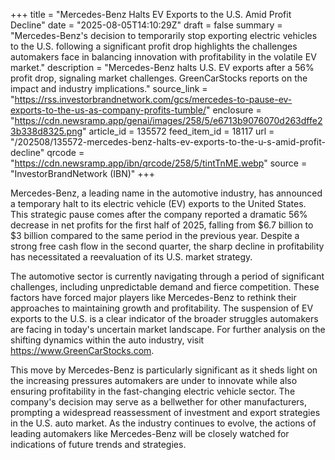 +++
title = "Mercedes-Benz Halts EV Exports to the U.S. Amid Profit Decline"
date = "2025-08-05T14:10:29Z"
draft = false
summary = "Mercedes-Benz's decision to temporarily stop exporting electric vehicles to the U.S. following a significant profit drop highlights the challenges automakers face in balancing innovation with profitability in the volatile EV market."
description = "Mercedes-Benz halts U.S. EV exports after a 56% profit drop, signaling market challenges. GreenCarStocks reports on the impact and industry implications."
source_link = "https://rss.investorbrandnetwork.com/gcs/mercedes-to-pause-ev-exports-to-the-us-as-company-profits-tumble/"
enclosure = "https://cdn.newsramp.app/genai/images/258/5/e6713b9076070d263dffe23b338d8325.png"
article_id = 135572
feed_item_id = 18117
url = "/202508/135572-mercedes-benz-halts-ev-exports-to-the-u-s-amid-profit-decline"
qrcode = "https://cdn.newsramp.app/ibn/qrcode/258/5/tintTnME.webp"
source = "InvestorBrandNetwork (IBN)"
+++

<p>Mercedes-Benz, a leading name in the automotive industry, has announced a temporary halt to its electric vehicle (EV) exports to the United States. This strategic pause comes after the company reported a dramatic 56% decrease in net profits for the first half of 2025, falling from $6.7 billion to $3 billion compared to the same period in the previous year. Despite a strong free cash flow in the second quarter, the sharp decline in profitability has necessitated a reevaluation of its U.S. market strategy.</p><p>The automotive sector is currently navigating through a period of significant challenges, including unpredictable demand and fierce competition. These factors have forced major players like Mercedes-Benz to rethink their approaches to maintaining growth and profitability. The suspension of EV exports to the U.S. is a clear indicator of the broader struggles automakers are facing in today's uncertain market landscape. For further analysis on the shifting dynamics within the auto industry, visit <a href='https://www.GreenCarStocks.com' rel='nofollow' target='_blank'>https://www.GreenCarStocks.com</a>.</p><p>This move by Mercedes-Benz is particularly significant as it sheds light on the increasing pressures automakers are under to innovate while also ensuring profitability in the fast-changing electric vehicle sector. The company's decision may serve as a bellwether for other manufacturers, prompting a widespread reassessment of investment and export strategies in the U.S. auto market. As the industry continues to evolve, the actions of leading automakers like Mercedes-Benz will be closely watched for indications of future trends and strategies.</p>